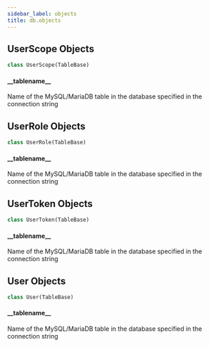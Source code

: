 ```yaml
---
sidebar_label: objects
title: db.objects
---
```


## UserScope Objects

```python
class UserScope(TableBase)
```

#### \_\_tablename\_\_

Name of the MySQL/MariaDB table in the database specified in the connection string

## UserRole Objects

```python
class UserRole(TableBase)
```

#### \_\_tablename\_\_

Name of the MySQL/MariaDB table in the database specified in the connection string

## UserToken Objects

```python
class UserToken(TableBase)
```

#### \_\_tablename\_\_

Name of the MySQL/MariaDB table in the database specified in the connection string

## User Objects

```python
class User(TableBase)
```

#### \_\_tablename\_\_

Name of the MySQL/MariaDB table in the database specified in the connection string

